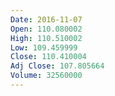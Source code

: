 ```yaml
---
Date: 2016-11-07
Open: 110.080002
High: 110.510002
Low: 109.459999
Close: 110.410004
Adj Close: 107.805664
Volume: 32560000
---
```

